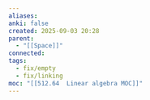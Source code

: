```yaml
---
aliases:
anki: false
created: 2025-09-03 20:28
parent:
  - "[[Space]]"
connected:
tags:
  - fix/empty
  - fix/linking
moc: "[[512.64  Linear algebra MOC]]"
---
```

